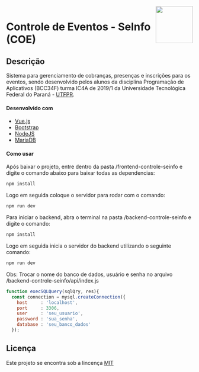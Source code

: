 <img src="http://portal.utfpr.edu.br/icones/cabecalho/logo-utfpr/@@images/7a0abbb5-f7ea-4c9f-85e2-18aed1cd8a0d.png" align="right" height="100"/>

# Controle de Eventos - SeInfo (COE)


## Descrição
Sistema para gerenciamento de cobranças, presenças e inscrições para os eventos, sendo desenvolvido pelos alunos da disciplina Programação de Aplicativos (BCC34F) turma IC4A de 2019/1 da Universidade Tecnológica Federal do Paraná - [UTFPR](http://portal.utfpr.edu.br).

#### Desenvolvido com
- [Vue.js](https://vuejs.org/)
- [Bootstrap](https://getbootstrap.com/)
- [NodeJS](https://nodejs.org)
- [MariaDB](https://mariadb.org)


#### Como usar
Após baixar o projeto, entre dentro da pasta /frontend-controle-seinfo e digite o comando abaixo para baixar todas as dependencias:
```bash
npm install
```
Logo em seguida coloque o servidor para rodar com o comando:
```bash
npm run dev
```
Para iniciar o backend, abra o terminal na pasta /backend-controle-seinfo e digite o comando: 
```bash
npm install
```
Logo em seguida inicia o servidor do backend utilizando o seguinte comando:
```bash
npm run dev
```

Obs: Trocar o nome do banco de dados, usuário e senha no arquivo /backend-controle-seinfo/api/index.js
```javascript
function execSQLQuery(sqlQry, res){
  const connection = mysql.createConnection({
    host     : 'localhost',
    port     : 3306,
    user     : 'seu_usuario',
    password : 'sua_senha',
    database : 'seu_banco_dados'
  });

```

## Licença
Este projeto se encontra sob a lincença [MIT](http://opensource.org/licenses/MIT)
